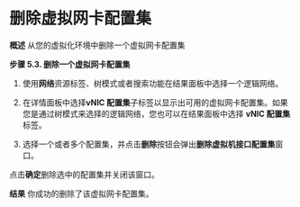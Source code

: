 # 删除虚拟网卡配置集

**概述**
从您的虚拟化环境中删除一个虚拟网卡配置集

**步骤 5.3. 删除一个虚拟网卡配置集**

1. 使用**网络**资源标签、树模式或者搜索功能在结果面板中选择一个逻辑网络。

2. 在详情面板中选择**vNIC 配置集**子标签以显示出可用的虚拟网卡配置集。如果您是通过树模式来选择的逻辑网络，您也可以在结果面板中选择 **vNIC 配置集** 标签。

3. 选择一个或者多个配置集，并点击**删除**按钮会弹出**删除虚拟机接口配置集**窗口。

点击**确定**删除选中的配置集并关闭该窗口。

**结果**
你成功的删除了该虚拟网卡配置集。
